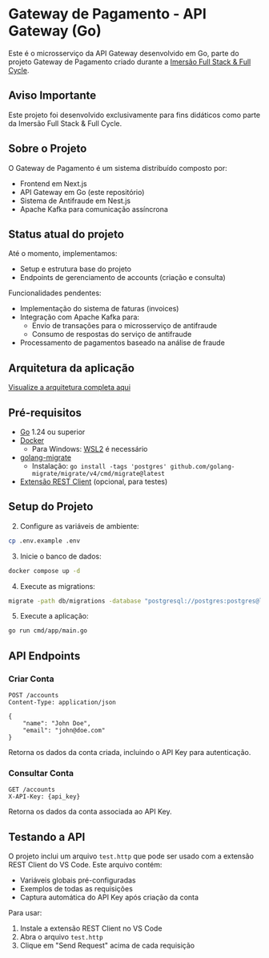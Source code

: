 # Gateway de Pagamento - API Gateway (Go)

Este é o microsserviço da API Gateway desenvolvido em Go, parte do projeto Gateway de Pagamento criado durante a [Imersão Full Stack & Full Cycle](https://imersao.fullcycle.com.br/evento/).

## Aviso Importante

Este projeto foi desenvolvido exclusivamente para fins didáticos como parte da Imersão Full Stack & Full Cycle.

## Sobre o Projeto

O Gateway de Pagamento é um sistema distribuído composto por:

- Frontend em Next.js
- API Gateway em Go (este repositório)
- Sistema de Antifraude em Nest.js
- Apache Kafka para comunicação assíncrona

## Status atual do projeto

Até o momento, implementamos:

- Setup e estrutura base do projeto
- Endpoints de gerenciamento de accounts (criação e consulta)

Funcionalidades pendentes:

- Implementação do sistema de faturas (invoices)
- Integração com Apache Kafka para:
  - Envio de transações para o microsserviço de antifraude
  - Consumo de respostas do serviço de antifraude
- Processamento de pagamentos baseado na análise de fraude

## Arquitetura da aplicação

[Visualize a arquitetura completa aqui](https://link.excalidraw.com/readonly/Nrz6WjyTrn7IY8ZkrZHy)

## Pré-requisitos

- [Go](https://golang.org/doc/install) 1.24 ou superior
- [Docker](https://www.docker.com/get-started)
  - Para Windows: [WSL2](https://docs.docker.com/desktop/windows/wsl/) é necessário
- [golang-migrate](https://github.com/golang-migrate/migrate)
  - Instalação: `go install -tags 'postgres' github.com/golang-migrate/migrate/v4/cmd/migrate@latest`
- [Extensão REST Client](https://marketplace.visualstudio.com/items?itemName=humao.rest-client) (opcional, para testes)

## Setup do Projeto

2. Configure as variáveis de ambiente:

```bash
cp .env.example .env
```

3. Inicie o banco de dados:

```bash
docker compose up -d
```

4. Execute as migrations:

```bash
migrate -path db/migrations -database "postgresql://postgres:postgres@localhost:5432/gateway?sslmode=disable" up
```

5. Execute a aplicação:

```bash
go run cmd/app/main.go
```

## API Endpoints

### Criar Conta

```http
POST /accounts
Content-Type: application/json

{
    "name": "John Doe",
    "email": "john@doe.com"
}
```

Retorna os dados da conta criada, incluindo o API Key para autenticação.

### Consultar Conta

```http
GET /accounts
X-API-Key: {api_key}
```

Retorna os dados da conta associada ao API Key.

## Testando a API

O projeto inclui um arquivo `test.http` que pode ser usado com a extensão REST Client do VS Code. Este arquivo contém:

- Variáveis globais pré-configuradas
- Exemplos de todas as requisições
- Captura automática do API Key após criação da conta

Para usar:

1. Instale a extensão REST Client no VS Code
2. Abra o arquivo `test.http`
3. Clique em "Send Request" acima de cada requisição
